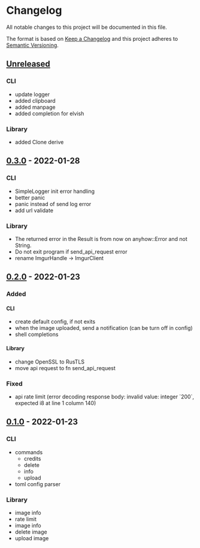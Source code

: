 # Changelog

All notable changes to this project will be documented in this file.

The format is based on [Keep a Changelog](http://keepachangelog.com/)
and this project adheres to [Semantic Versioning](http://semver.org/).

<!-- next-header -->

## [Unreleased]
### CLI
- update logger
- added clipboard
- added manpage
- added completion for elvish

### Library
- added Clone derive

## [0.3.0] - 2022-01-28
### CLI
- SimpleLogger init error handling
- better panic
- panic instead of send log error
- add url validate

### Library
- The returned error in the Result is from now on anyhow::Error and not String.
- Do not exit program if send_api_request error
- rename ImgurHandle -> ImgurClient

## [0.2.0] - 2022-01-23
### Added
#### CLI
- create default config, if not exits
- when the image uploaded, send a notification (can be turn off in config)
- shell completions

#### Library
- change OpenSSL to RusTLS
- move api request to fn send_api_request

### Fixed
- api rate limit (error decoding response body: invalid value: integer \`200\`, expected i8 at line 1 column 140)

## [0.1.0] - 2022-01-23
### CLI
- commands
    - credits
    - delete
    - info
    - upload
- toml config parser

### Library
- image info
- rate limit
- image info
- delete image
- upload image

<!-- next-url -->
[Unreleased]: https://github.com/MedzikUser/imgurs/compare/v0.3.0...HEAD
[0.3.0]: https://github.com/MedzikUser/imgurs/commits/v0.3.0
[0.2.0]: https://github.com/MedzikUser/imgurs/commits/v0.2.0
[0.1.0]: https://github.com/MedzikUser/imgurs/commits/v0.1.0

